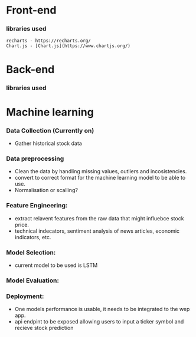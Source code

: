 # Front-end
### libraries used
    recharts - https://recharts.org/
    Chart.js - [Chart.js](https://www.chartjs.org/)

# Back-end 
### libraries used



# Machine learning 
### Data Collection (Currently on)
- Gather historical stock data
### Data preprocessing
- Clean the data by handling missing values, outliers and incosistencies.
- convert to correct format for the machine learning model to be able to use.
 - Normalisation or scalling?

### Feature Engineering:
- extract relavent features from the raw data that might influebce stock price.
 - technical indecators, sentiment analysis of news articles, economic indicators, etc.
 
### Model Selection:
- current model to be used is LSTM

### Model Evaluation:


### Deployment:
- One models performance is usable, it needs to be integrated to the wep app.
- api endpint to be exposed allowing users to input a ticker symbol and recieve stock prediction
